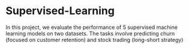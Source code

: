 # Supervised-Learning
In this project, we evaluate the performance of 5 supervised machine learning models on two datasets.
The tasks involve predicting churn (focused on customer retention) and stock trading (long-short strategy)
